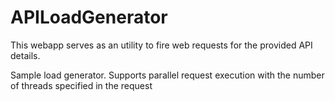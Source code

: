 # APILoadGenerator

This webapp serves as an utility to fire web requests for the provided API details. 

Sample load generator. Supports parallel request execution with the number of threads specified in the request
